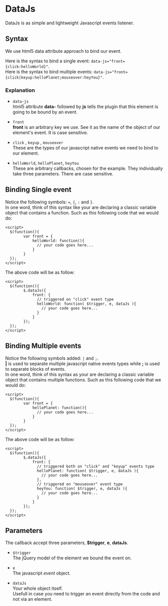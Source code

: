 # DataJs
DataJs is as simple and lightweight Javascript events listener.

## Syntax
We use html5 data attribute approach to bind our event.   

Here is the syntax to bind a single event: `data-js="front={click:helloWorld}"`.    
Here is the syntax to bind multiple events: `data-js="front={click|keyup:helloPlanet;mouseover:heyYou}"`.    

### Explanation  
- `data-js`   
html5 attribute **data-** followed by **js** tells the plugin that this element is going to be bound by an event.    

- `front`   
**front** is an arbitrary key we use. See it as the name of the object of our element's event. It is case sensitive.   

- `click` ,  `keyup` , `mouseover`      
These are the types of our javascript native events we need to bind to our element.    

- `helloWorld`, `helloPlanet`, `heyYou`     
These are arbitrary callbacks, chosen for the example. They individually take three parameters. There are case sensitive.   

## Binding Single event

Notice the following symbols: `=`, `{`, `:` and `}`.    
In one word, think of this syntax like your are declaring a classic variable object that contains a function. Such as this following code that we would do:    

    <script>
      $(function(){
            var front = {
                helloWorld: function(){
                  // your code goes here...
                }
            }
      });
    </script>

The above code will be as follow:

    <script>
      $(function(){
            $.dataJs({
                front: {
                  // triggered on "click" event type
                  helloWorld: function( $trigger, e, dataJs ){
                    // your code goes here...
                  }
                }
            });
      });
    </script>


## Binding Multiple events

Notice the following symbols added: `|` and `;`.    
**|** is used to separate multiple javascript native events types while **;** is used to separate blocks of events.     
In one word, think of this syntax as your are declaring a classic variable object that contains multiple functions. Such as this following code that we would do:    

    <script>
      $(function(){
            var front = {
                helloPlanet: function(){
                  // your code goes here...
                }
            }
      });
    </script>

The above code will be as follow:

    <script>
      $(function(){
            $.dataJs({
                front: {
                  // triggered both on "click" and "keyup" events type
                  helloPlanet: function( $trigger, e, dataJs ){
                    // your code goes here...
                  },
                  // triggered on "mouseover" event type
                  heyYou: function( $trigger, e, dataJs ){
                    // your code goes here...
                  }
                }
            });
      });
    </script>

## Parameters
The callback accept three parameters, **$trigger**, **e**, **dataJs**.    

- `$trigger`   
The jQuery model of the element we bound the event on.  

- `e`   
The javascript *event* object.

- `dataJs`   
Your whole object itself.   
Usefull in case you need to trigger an event directly from the code and not via an element.
